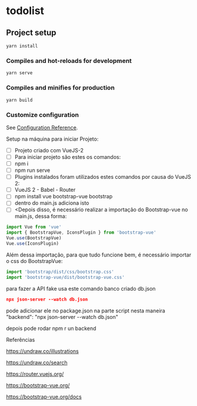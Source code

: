 # todolist

## Project setup
```
yarn install
```

### Compiles and hot-reloads for development
```
yarn serve
```

### Compiles and minifies for production
```
yarn build
```

### Customize configuration
See [Configuration Reference](https://cli.vuejs.org/config/).

Setup na máquina para iniciar Projeto:

- [ ]  Projeto criado com VueJS-2
- [ ]  Para iniciar projeto são estes os comandos:
- [ ]  npm i
- [ ]  npm run serve
- [ ]  Plugins instalados foram utilizados estes comandos por causa do VueJS 2:
- [ ]  VueJS 2 - Babel - Router
- [ ]  npm install vue bootstrap-vue bootstrap
- [ ]  dentro do main.js adiciona isto
- [ ]  
  <Depois disso, é necessário realizar a importação do Bootstrap-vue no main.js, dessa forma:

```js
import Vue from 'vue'
import { BootstrapVue, IconsPlugin } from 'bootstrap-vue'
Vue.use(BootstrapVue)
Vue.use(IconsPlugin)
``` 

Além dessa importação, para que tudo funcione bem, é necessário importar o css do BootstrapVue:
```js
import 'bootstrap/dist/css/bootstrap.css'
import 'bootstrap-vue/dist/bootstrap-vue.css'
``` 
>

para fazer a API fake usa este comando 
banco criado db.json
```JSON
npx json-server --watch db.json
``` 

pode adicionar ele no package.json na parte script nesta maneira
 "backend": "npx json-server --watch db.json"

 depois pode rodar npm r un backend

 Referências

https://undraw.co/illustrations

https://undraw.co/search

https://router.vuejs.org/

https://bootstrap-vue.org/

https://bootstrap-vue.org/docs